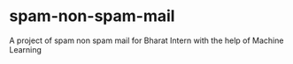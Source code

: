# spam-non-spam-mail
A project of spam non spam mail for Bharat Intern with the help of Machine Learning 
